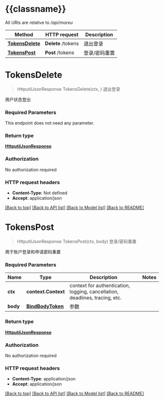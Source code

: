 # {{classname}}

All URIs are relative to */api/moreu*

Method | HTTP request | Description
------------- | ------------- | -------------
[**TokensDelete**](TokensApi.md#TokensDelete) | **Delete** /tokens | 退出登录
[**TokensPost**](TokensApi.md#TokensPost) | **Post** /tokens | 登录/密码重置

# **TokensDelete**
> HttputilJsonResponse TokensDelete(ctx, )
退出登录

用户状态登出

### Required Parameters
This endpoint does not need any parameter.

### Return type

[**HttputilJsonResponse**](httputil.JSONResponse.md)

### Authorization

No authorization required

### HTTP request headers

 - **Content-Type**: Not defined
 - **Accept**: application/json

[[Back to top]](#) [[Back to API list]](../README.md#documentation-for-api-endpoints) [[Back to Model list]](../README.md#documentation-for-models) [[Back to README]](../README.md)

# **TokensPost**
> HttputilJsonResponse TokensPost(ctx, body)
登录/密码重置

用于账户登录和申请密码重置

### Required Parameters

Name | Type | Description  | Notes
------------- | ------------- | ------------- | -------------
 **ctx** | **context.Context** | context for authentication, logging, cancellation, deadlines, tracing, etc.
  **body** | [**BindBodyToken**](BindBodyToken.md)| 参数 | 

### Return type

[**HttputilJsonResponse**](httputil.JSONResponse.md)

### Authorization

No authorization required

### HTTP request headers

 - **Content-Type**: application/json
 - **Accept**: application/json

[[Back to top]](#) [[Back to API list]](../README.md#documentation-for-api-endpoints) [[Back to Model list]](../README.md#documentation-for-models) [[Back to README]](../README.md)

